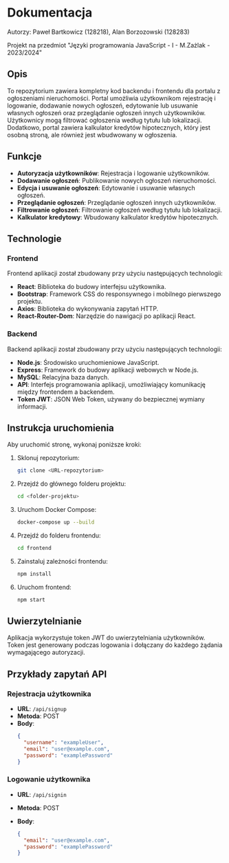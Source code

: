# Dokumentacja
Autorzy: Paweł Bartkowicz (128218), Alan Borzozowski (128283)

Projekt na przedmiot "Języki programowania JavaScript - I - M.Zażlak - 2023/2024"
## Opis

To repozytorium zawiera kompletny kod backendu i frontendu dla portalu z ogłoszeniami nieruchomości. Portal umożliwia użytkownikom rejestrację i logowanie, dodawanie nowych ogłoszeń, edytowanie lub usuwanie własnych ogłoszeń oraz przeglądanie ogłoszeń innych użytkowników. Użytkownicy mogą filtrować ogłoszenia według tytułu lub lokalizacji. Dodatkowo, portal zawiera kalkulator kredytów hipotecznych, który jest osobną stroną, ale również jest wbudwowany w ogłoszenia.

## Funkcje

- **Autoryzacja użytkowników**: Rejestracja i logowanie użytkowników.
- **Dodawanie ogłoszeń**: Publikowanie nowych ogłoszeń nieruchomości.
- **Edycja i usuwanie ogłoszeń**: Edytowanie i usuwanie własnych ogłoszeń.
- **Przeglądanie ogłoszeń**: Przeglądanie ogłoszeń innych użytkowników.
- **Filtrowanie ogłoszeń**: Filtrowanie ogłoszeń według tytułu lub lokalizacji.
- **Kalkulator kredytowy**: Wbudowany kalkulator kredytów hipotecznych.

## Technologie

### Frontend

Frontend aplikacji został zbudowany przy użyciu następujących technologii:
- **React**: Biblioteka do budowy interfejsu użytkownika.
- **Bootstrap**: Framework CSS do responsywnego i mobilnego pierwszego projektu.
- **Axios**: Biblioteka do wykonywania zapytań HTTP.
- **React-Router-Dom**: Narzędzie do nawigacji po aplikacji React.

### Backend

Backend aplikacji został zbudowany przy użyciu następujących technologii:
- **Node.js**: Środowisko uruchomieniowe JavaScript.
- **Express**: Framework do budowy aplikacji webowych w Node.js.
- **MySQL**: Relacyjna baza danych.
- **API**: Interfejs programowania aplikacji, umożliwiający komunikację między frontendem a backendem.
- **Token JWT**: JSON Web Token, używany do bezpiecznej wymiany informacji.


## Instrukcja uruchomienia

Aby uruchomić stronę, wykonaj poniższe kroki:

1. Sklonuj repozytorium:
   ```bash
   git clone <URL-repozytorium>
   ```

2. Przejdź do głównego folderu projektu:
   ```bash
   cd <folder-projektu>
   ```

3. Uruchom Docker Compose:
   ```bash
   docker-compose up --build
   ```

4. Przejdź do folderu frontendu:
   ```bash
   cd frontend
   ```

5. Zainstaluj zależności frontendu:
   ```bash
   npm install
   ```

6. Uruchom frontend:
   ```bash
   npm start
   ```


## Uwierzytelnianie

Aplikacja wykorzystuje token JWT do uwierzytelniania użytkowników. Token jest generowany podczas logowania i dołączany do każdego żądania wymagającego autoryzacji.

## Przykłady zapytań API

### Rejestracja użytkownika

- **URL**: `/api/signup`
- **Metoda**: POST
- **Body**:
  ```json
  {
    "username": "exampleUser",
    "email": "user@example.com",
    "password": "examplePassword"
  }
  ```

### Logowanie użytkownika

- **URL**: `/api/signin`
- **Metoda**: POST

- **Body**:
  ```json
  {
    "email": "user@example.com",
    "password": "examplePassword"
  }
  ```

